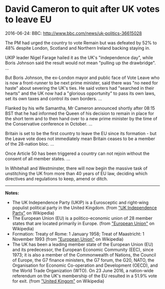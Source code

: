 David Cameron to quit after UK votes to leave EU
================================================
2016-06-24: BBC: http://www.bbc.com/news/uk-politics-36615028


The PM had urged the country to vote Remain but was defeated by 52% to
48% despite London, Scotland and Northern Ireland backing staying in.

UKIP leader Nigel Farage hailed it as the UK's "independence day",
while Boris Johnson said the result would not mean "pulling up the
drawbridge". ...

But Boris Johnson, the ex-London mayor and public face of Vote Leave
who is now a front-runner to be next prime minister, said there was
"no need for haste" about severing the UK's ties. He said voters had
"searched in their hearts" and the UK now had a "glorious opportunity"
to pass its own laws, set its own taxes and control its own borders. ...

Flanked by his wife Samantha, Mr Cameron announced shortly after 08:15
BST that he had informed the Queen of his decision to remain in place
for the short term and to then hand over to a new prime minister by
the time of the Conservative conference in October. ...

Britain is set to be the first country to leave the EU since its
formation - but the Leave vote does not immediately mean Britain
ceases to be a member of the 28-nation bloc. ...

Once Article 50 has been triggered a country can not rejoin without
the consent of all member states. ...

In Whitehall and Westminster, there will now begin the massive task of
unstitching the UK from more than 40 years of EU law, deciding which
directives and regulations to keep, amend or ditch.


---

**Notes:**

- The UK Independence Party (UKIP) is a Eurosceptic and right-wing
  populist political party in the United Kingdom.
  (from ["UK Independence Party"][WP-UKIP] on Wikipedia)
- The European Union (EU) is a politico-economic union of 28 member
  states that are located primarily in Europe.
  (from ["European Union"][WP-EU] on Wikipedia)
- Formation: Treaty of Rome: 1 January 1958;
  Treat of Maastricht: 1 November 1993
  (from ["European Union"][WP-EU] on Wikipedia)
- The UK has been a leading member state of the European Union (EU) and
  its predecessor, the European Economic Community (EEC), since 1973; it
  is also a member of the Commonwealth of Nations, the Council of
  Europe, the G7 finance ministers, the G7 forum, the G20, NATO, the
  Organisation for Economic Co-operation and Development (OECD), and the
  World Trade Organization (WTO). On 23 June 2016, a nation-wide
  referendum on the UK's membership of the EU resulted in a 51.9% vote
  for exit. (from ["United Kingom"][WP-EU] on Wikipedia)

[WP-UKIP]: https://en.wikipedia.org/wiki/UK_Independence_Party
[WP-EU]: https://en.wikipedia.org/wiki/European_Union
[WP-UK]: https://en.wikipedia.org/wiki/United_Kingdom

